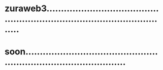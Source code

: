 # zuraweb3.................................................................................................
# soon........................................................................................
